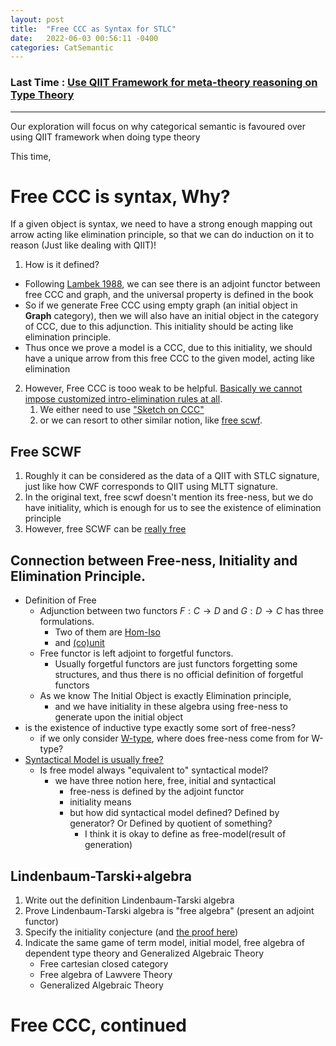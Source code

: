```yaml
---
layout: post
title:  "Free CCC as Syntax for STLC"
date:   2022-06-03 00:56:11 -0400
categories: CatSemantic
---
```

### Last Time : [Use QIIT Framework for meta-theory reasoning on Type Theory](https://www.researchgate.net/publication/360085224_A_Review_of_Algebraic-Style_Reasoning_for_Type_Theory)

***
Our exploration will focus on why categorical semantic is favoured over using QIIT framework when doing type theory

This time, 
# Free CCC is syntax, Why?

If a given object is syntax, we need to have a strong enough mapping out arrow acting like elimination principle, so that we can do induction on it to reason (Just like dealing with QIIT)!

1. How is it defined?
<!-- Citation -->
* Following [Lambek 1988](https://books.google.ca/books?hl=en&lr=&id=6PY_emBeGjUC&oi=fnd&pg=PA3&dq=introduction+to+higher+order+categorical+logic&ots=AxkZI4rUn8&sig=Hi79tmJjQH6w9LX4MRZZKbhrFeg&redir_esc=y#v=onepage&q=introduction%20to%20higher%20order%20categorical%20logic&f=false), we can see there is an adjoint functor between free CCC and graph, and the universal property is defined in the book
* So if we generate Free CCC using empty graph (an initial object in **Graph** category), then we will also have an initial object in the category of CCC, due to this adjunction. This initiality should be acting like elimination principle.
* Thus once we prove a model is a CCC, due to this initiality, we should have a unique arrow from this free CCC to the given model, acting like elimination

2. However, Free CCC is tooo weak to be helpful. [Basically we cannot impose customized intro-elimination rules at all](https://cstheory.stackexchange.com/questions/51539/question-in-relating-stlc-and-free-ccc).
   1. We either need to use ["Sketch on CCC"](https://arxiv.org/abs/2012.10783)
   2. or we can resort to other similar notion, like [free scwf](https://arxiv.org/abs/1904.00827).

## Free SCWF
1. Roughly it can be considered as the data of a QIIT with STLC signature, just like how CWF corresponds to QIIT using MLTT signature.
2. In the original text, free scwf doesn't mention its free-ness, but we do have initiality, which is enough for us to see the existence of elimination principle
3. However, free SCWF can be [really free](https://cstheory.stackexchange.com/questions/51541/question-about-free-ness-of-free-scwf)

<!-- 2. How is the actual "Free-ness" defined, and how is this used (in other context)? -->
## Connection between Free-ness, Initiality and Elimination Principle.
* Definition of Free 
  * Adjunction between two functors $F : C \to D$ and $G : D \to C$ has three formulations. 
    * Two of them are [Hom-Iso](https://ncatlab.org/nlab/show/adjoint+functor#InTermsOfHomIsomorphism) 
    * and [(co)unit](https://ncatlab.org/nlab/show/adjoint+functor#UniversalArrows) 
  * Free functor is left adjoint to forgetful functors. 
    * Usually forgetful functors are just functors forgetting some structures, and thus there is no official definition of forgetful functors
  * As we know The Initial Object is exactly Elimination principle, 
    * and we have initiality in these algebra using free-ness to generate upon the initial object
* is the existence of inductive type exactly some sort of free-ness?
  * if we only consider [W-type](https://ncatlab.org/nlab/show/W-type#wtypes_in_categories), where does free-ness come from for W-type? 
* [Syntactical Model is usually free?](https://ncatlab.org/nlab/show/Lindenbaum-Tarski+algebra)
  * Is free model always "equivalent to" syntactical model?
    * we have three notion here, free, initial and syntactical
      * free-ness is defined by the adjoint functor
      * initiality means 
      * but how did syntactical model defined? Defined by generator? Or Defined by quotient of something?
        * I think it is okay to define as free-model(result of generation)
<!-- A concrete example? -->

## Lindenbaum-Tarski+algebra
1. Write out the definition Lindenbaum-Tarski algebra 
2. Prove Lindenbaum-Tarski algebra  is "free algebra" (present an adjoint functor)
3. Specify the initiality conjecture (and [the proof here](https:--arxiv.org/abs/2006.16949))
4. Indicate the same game of term model, initial model, free algebra of dependent type theory and Generalized Algebraic Theory
   * Free cartesian closed category
   * Free algebra of Lawvere Theory
   * Generalized Algebraic Theory



# Free CCC, continued

<!-- Formalized in Agda-like *internal language*, use CCC artin-gluing model and its internal language
      to prove canonicity 
  Just like what sterling did in his thesis   
  -->

<!-- Consider if artin-gluing can be replayed on SCWF? -->


